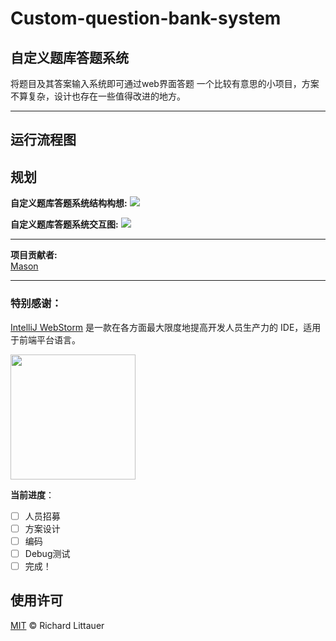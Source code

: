 # Custom-question-bank-system
## 自定义题库答题系统
将题目及其答案输入系统即可通过web界面答题 
一个比较有意思的小项目，方案不算复杂，设计也存在一些值得改进的地方。

*** 
## 运行流程图  


## 规划
**自定义题库答题系统结构构想:**
<img src="https://school-of-automation-engineering.github.io/Custom-question-bank-system/img/自定义题库答题系统结构构想.png"> 

**自定义题库答题系统交互图:**
<img src="https://school-of-automation-engineering.github.io/Custom-question-bank-system/img/自定义题库答题系统交互图.jpg"> 

*** 
**项目贡献者:**  
[Mason](https://github.com/mason369)

*** 
### 特别感谢：  
[IntelliJ WebStorm](https://zh.wikipedia.org/zh-hans/IntelliJ_IDEA) 是一款在各方面最大限度地提高开发人员生产力的 IDE，适用于前端平台语言。

<img src="https://resources.jetbrains.com/storage/products/company/brand/logos/WebStorm_icon.png?_gl=1*10616q8*_ga*MTEwMzE4MDQwOS4xNjU0NzQ0NjIw*_ga_9J976DJZ68*MTY1NTA5NzcyOC4yLjEuMTY1NTA5ODE3Ni42MA..&_ga=2.237879491.294686240.1655097729-1103180409.1654744620" width="200"/>

**当前进度**：
- [ ] 人员招募
- [ ] 方案设计
- [ ] 编码
- [ ] Debug测试
- [ ] 完成！ 
 
## 使用许可

[MIT](LICENSE) © Richard Littauer
